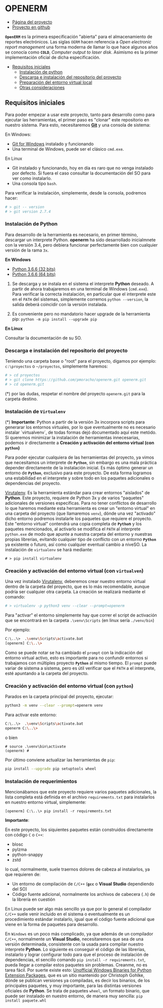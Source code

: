 # OPENERM

* [Página del proyecto](https://pmoracho.github.io/openerm)
* [Proyecto en github](https://github.com/pmoracho/openerm.git)


**`OpenERM`** es la primera especificación "abierta" para el almacenamiento de
reportes electrónicos. Las siglas `OERM` hacen referencia a _Open electronic
report management_ una forma moderna de llamar lo que hace algunos años se
conocía como **`COLD`**, _Computer output to laser disk_. Asimismo es la primer
implementación oficial de dicha especificación. 

* [Requisitos iniciales](#markdown-header-requisitos-iniciales)
    * [Instalación de python](#instalacion_de_python)
    * [Descarga e instalación del repositorio del proyecto](#descarga_e_instalacion_del_repositorio_del_proyecto)
	* [Preparación del entorno virtual local](#markdown-header-preparacion-del-entorno-virtual)
	* [Otras consideraciones](#markdown-header-otras-consideraciones)


## Requisitos iniciales

Para poder empezar a usar este proyecto, tanto para desarrollo como para
ejecutar las herramientas, el primer paso es "clonar" este repositorio en
nuestro sistema. Para esto, necesitaremos **[Git](https://git-scm.com/)** y una
consola de sistema:

En Windows:

* [Git for Windows](https://git-scm.com/download/win) instalado y funcionando
* Una terminal de Windows, puede ser el clásico `cmd.exe`.

En Linux

* Git instalado y funcionando, hoy en día es raro que no venga instalado por
  defecto. Si fuera el caso consultar la documentación del SO para ver como
  instalarlo.
* Una consola tipo `bash`.

Para verificar la instalación, simplemente, desde la consola, podremos hacer: 

```sh
# > git -- version
# > git version 2.7.4
```

### Instalación de **Python**

Para desarrollo de la herramienta es necesario, en primer término, descargar un
interprete Python. **openerm** ha sido desarrollado inicialmnete con la versión 3.4,
pero debiera funcionar perfectamente bien con cualquier versión de la rama `3x`.

**En Windows**

* [Python 3.6.6 (32 bits)](https://www.python.org/ftp/python/3.6.6/python-3.6.6.exe)
* [Python 3.6.6 (64 bits)](https://www.python.org/ftp/python/3.6.6/python-3.6.6-amd64.exe)

1.  Se descarga y se instala en el sistema el interprete **Python** deseado. A
    partir de ahora trabajaremos en una terminal de Windows (`cmd.exe`). Para
    verificar la correcta instalación, en particular que el interprete este en
    el `PATH` del sistemas, simplemente corremos `python --version`, la salida
    deberá coincidir con la versión instalada.

2.  Es conveniente pero no mandatorio hacer upgrade de la herramienta pip:
    `python -m pip install --upgrade pip`

**En Linux**

Consultar la documentación de su SO. 


### Descarga e instalación del repositorio del proyecto

Teniendo una carpeta base o "root" para el proyecto, digamos por ejemplo:
`c:\proyectos` o `~/proyectos`, simplemente haremos:

```sh
# > cd proyectos 
# > git clone https://github.com/pmoracho/openerm.git openerm.git
# > cd openerm.git
```

(*) por las dudas, respetar el nombre del proyecto `openerm.git` para la
carpeta destino.

### Instalación de `Virtualenv`

(*) **Importante**: Python a partir de la versión 3x incorpora scripts para
generarar los entornos virtuales, por lo que eventualmente no es necesario
instalar ´virtualvenv´, de todas formas dejó documentado aquí este metódo. Si
queremos minimizar la instalación de herramientas innecesarias, podemos ir
directamente a  **Creación y activación del entorno virtual (con `python`)**

Para poder ejecutar cualquiera de las herramientas del proyecto, ya vimos que
necesitamos un interprete de **`Python`**, sin embargo es una mala práctica
depender directamente de la instalación inicial. Es más óptimo generar un
entorno de **`Python`**, exclusivo para este proyecto. De esta forma logramos
una estabilidad en el interprete y sobre todo en los paquetes adicionales o
dependencias del proyecto.

[Virutalenv](https://virtualenv.pypa.io/en/stable/). Es la herramienta estándar
para crear entornos "aislados" de **Python**. Este proyecto, requiere de Python
3x y de varios "paquetes" adicionales de versiones específicas. Para no tener
conflictos de desarrollo lo que haremos mediante esta herramienta es crear un
"entorno virtual" en una carpeta del proyecto (que llamaremos `venv`), dónde
una vez "activado" dicho entorno podremos instalarle los paquetes que requiere
el proyecto. Este "entorno virtual" contendrá una copia completa de
**`Pytho`n** y los paquetes mencionados, al activarlo se modifica el `PATH` al
interprete `python.exe` de modo que apunte a nuestra carpeta del entorno y
nuestras propias librerías, evitando cualquier tipo de conflicto con un entorno
**`Python`** ya existente o futuro, así como cualquier eventual cambio a
niveSO. La instalación de `virtualenv` se hará mediante:

```
# > pip install virtualenv
```

### Creación y activación del entorno virtual (con `virtualven`)

Una vez instalado [Virutalenv](https://virtualenv.pypa.io/en/stable/),
deberemos crear nuestro entorno virtual dentro de la carpeta del proyecto, que
es lo más recomendable, aunque podría ser cualquier otra carpeta. La creación
se realizará mediante el comando:

```sh
# > virtualenv -p python3 venv --clear --prompt=openerm
```

Para "activar" el entorno simplemente hay que correr el script de activación
que se encontrará en la carpeta `.\venv\Scripts` (en linux sería `./venv/bin`)

Por ejemplo:

```sh
C:\..\>  .\venv\Scripts\activate.bat
[openerm] C:\..\> 
```

Como se puede notar se ha cambiado el `prompt` con la indicación del entorno
virtual activo, esto es importante para no confundir entornos si trabajamos con
múltiples proyecto **`Python`** al mismo tiempo. El `prompt` puede variar de
sistema a sistema, pero es útil verificar que el `PATH` a el interprete, esté
apuntando a la carpeta del proyecto.

### Creación y activación del entorno virtual (con `python`)

Parados en la carpeta principal del proyecto, ejecutar:

```sh
python3 -m venv --clear --prompt=openerm venv
```

Para activar este entorno:

```sh
C:\..\>  .\venv\Scripts\activate.bat
openerm C:\..\> 
```

o bien

```
# source .\venv\bin\activate
(openerm) # 
```

Por último conviene actualizar las herramientas de `pip`:

```sh
pip install --upgrade pip setuptools wheel
```

### Instalación de requerimientos

Mencionábamos que este proyecto requiere varios paquetes adicionales, la lista
completa está definida en el archivo `requirements.txt` para instalarlos en
nuestro entorno virtual, simplemente:

```
[openerm] C:\..\> pip install -r requirements.txt
```

**Importante**:

En este proyecto, los siquientes paquetes están construidos directamente con
código `C` o `C++`:

* blosc
* pylzma
* python-snappy
* zstd

lo cual, normalmente, suele traernos dolores de cabeza al instalarlos, ya que
requieren de:

* Un entorno de compilación de `C/C++` (**`gcc`** o **Visual Studio** dependiendo del SO)
* Código fuente adicional, normalmente los archivos de cabecera (`.h`) de la librería en cuestión

En Linux puede ser algo más sencillo ya que por lo general el compilador
`C/C++` suele venir incluido en el sistema o eventualmente es un procedimiento
estándar instalarlo, igual que el código fuente adicional que viene en la forma
de paquetes para desarrollo. 

En `Windows` es un poco más complicado, ya que además de un compilador `C/C++`,
normalmente un **Visual Studio**, necesitaremos que sea de una versión
determinada, consistente con la usada para compilar nuestro interprete
**Python**. Lo siguiente es conseguir el código de las librerías, instalarlo y
lograr configurar todo para que el proceso de instalación de dependencias, el
sencillo comando `pip install -r requirements.txt`, pueda llegar a compilar
estos paquetes sin problemas. Creanme, no es tarea fácil. Por suerte existe
esto: [Unofficial Windows Binaries for Python Extension Packages], que es un
sitio mantenido por Christoph Gohlke, dónde se publican versiones ya
compiladas, es decir los binarios, de los principales paquetes, y muy
importante, para las distintas versiones oficiales de **Python**. Se trata de
paquetes `wheel`, un formato binario, que puede ser instalado en nuestro
entorno, de manera muy sencilla: `pip install paquete.whl`



[Unofficial Windows Binaries for Python Extension Packages]:https://www.lfd.uci.edu/~gohlke/pythonlibs/

